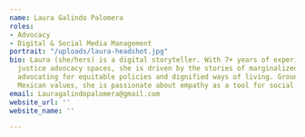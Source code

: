 ```yaml
---
name: Laura Galindo Palomera
roles:
- Advocacy
- Digital & Social Media Management
portrait: "/uploads/laura-headshot.jpg"
bio: Laura (she/hers) is a digital storyteller. With 7+ years of experience in social
  justice advocacy spaces, she is driven by the stories of marginalized communities
  advocating for equitable policies and dignified ways of living. Grounded in ancestral
  Mexican values, she is passionate about empathy as a tool for social advancement.
email: Lauragalindopalomera@gmail.com
website_url: ''
website_name: ''

---
```

